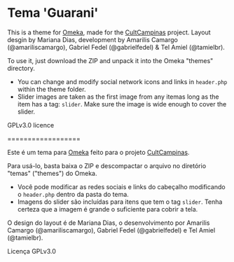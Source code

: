 Tema 'Guarani'
================== 

This is a theme for <a href="http://www.omeka.org">Omeka</a>, made for the <a href="http://cultcampinas.org">CultCampinas</a> project. Layout desgin by Mariana Dias, development by Amarilis Camargo (@amariliscamargo), Gabriel Fedel (@gabrielfedel) & Tel Amiel (@tamielbr).

To use it, just download the ZIP and unpack it into the Omeka "themes" directory. 
* You can change and modify social network icons and links in ``header.php`` within the theme folder.
* Slider images are taken as the first image from any itemas long as the item has a tag: ``slider``. Make sure the image is wide enough to cover the slider.

GPLv3.0 licence

================== 

Este é um tema para <a href="http://www.omeka.org">Omeka</a> feito para o projeto <a href="http://cultcampinas.org">CultCampinas</a>.

Para usá-lo, basta baixa o ZIP e descompactar o arquivo no diretório "temas" ("themes") do Omeka.
* Você pode modificar as redes sociais e links do cabeçalho modificando o ``header.php`` dentro da pasta do tema.
* Imagens do slider são incluídas para itens que tem o tag ``slider``. Tenha certeza que a imagem é grande o suficiente para cobrir a tela.

O design do layout é de Mariana Dias, o desenvolvimento por Amarilis Camargo (@amariliscamargo), Gabriel Fedel (@gabrielfedel) e Tel Amiel (@tamielbr).

Licença GPLv3.0
